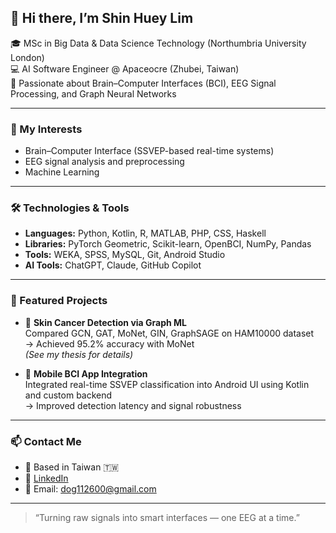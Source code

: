 ## 👋 Hi there, I’m Shin Huey Lim

🎓 MSc in Big Data & Data Science Technology (Northumbria University London)  
💻 AI Software Engineer @ Apaceocre (Zhubei, Taiwan)  
🧠 Passionate about Brain–Computer Interfaces (BCI), EEG Signal Processing, and Graph Neural Networks

---

### 🧠 My Interests
- Brain–Computer Interface (SSVEP-based real-time systems)
- EEG signal analysis and preprocessing
- Machine Learning

---

### 🛠️ Technologies & Tools
- **Languages:** Python, Kotlin, R, MATLAB, PHP, CSS, Haskell
- **Libraries:** PyTorch Geometric, Scikit-learn, OpenBCI, NumPy, Pandas
- **Tools:** WEKA, SPSS, MySQL, Git, Android Studio
- **AI Tools:** ChatGPT, Claude, GitHub Copilot

---

### 📌 Featured Projects
- 🧬 **Skin Cancer Detection via Graph ML**  
  Compared GCN, GAT, MoNet, GIN, GraphSAGE on HAM10000 dataset  
  → Achieved 95.2% accuracy with MoNet  
  *(See my thesis for details)*

- 📱 **Mobile BCI App Integration**  
  Integrated real-time SSVEP classification into Android UI using Kotlin and custom backend  
  → Improved detection latency and signal robustness

---

### 📫 Contact Me
- 📍 Based in Taiwan 🇹🇼
- 💼 [LinkedIn](https://www.linkedin.com/in/shinhuey-lim-datascientist/)
- 📧 Email: [dog112600@gmail.com](mailto:dog112600@gmail.com)

---

> “Turning raw signals into smart interfaces — one EEG at a time.”

